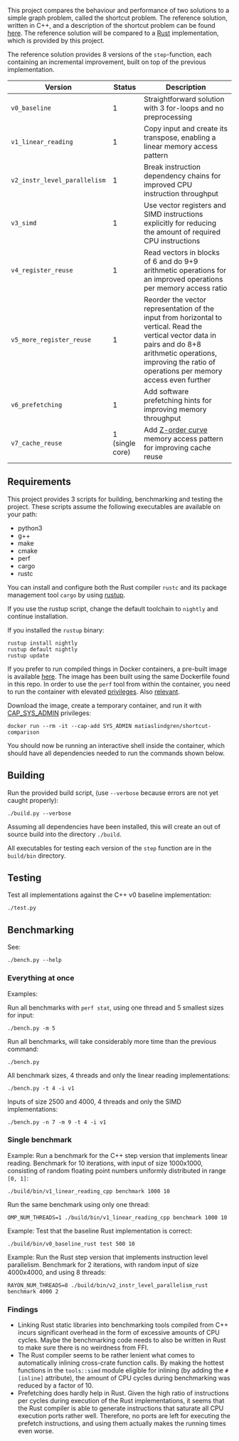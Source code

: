 This project compares the behaviour and performance of two solutions to a simple graph problem, called the shortcut problem.
The reference solution, written in C++, and a description of the shortcut problem can be found [here](http://ppc.cs.aalto.fi/ch2/).
The reference solution will be compared to a [Rust](https://github.com/rust-lang/rust) implementation, which is provided by this project.

The reference solution provides 8 versions of the `step`-function, each containing an incremental improvement, built on top of the previous implementation.

Version | Status |Description
--- | --- | ---
`v0_baseline` | 1 | Straightforward solution with 3 for-loops and no preprocessing
`v1_linear_reading` | 1 | Copy input and create its transpose, enabling a linear memory access pattern
`v2_instr_level_parallelism` | 1 | Break instruction dependency chains for improved CPU instruction throughput
`v3_simd` | 1 | Use vector registers and SIMD instructions explicitly for reducing the amount of required CPU instructions
`v4_register_reuse` | 1 | Read vectors in blocks of 6 and do 9+9 arithmetic operations for an improved operations per memory access ratio
`v5_more_register_reuse` | 1 | Reorder the vector representation of the input from horizontal to vertical. Read the vertical vector data in pairs and do 8+8 arithmetic operations, improving the ratio of operations per memory access even further
`v6_prefetching` | 1 | Add software prefetching hints for improving memory throughput
`v7_cache_reuse` | 1 (single core) | Add [Z-order curve](https://en.wikipedia.org/wiki/Z-order_curve) memory access pattern for improving cache reuse


## Requirements

This project provides 3 scripts for building, benchmarking and testing the project.
These scripts assume the following executables are available on your path:

* python3
* g++
* make
* cmake
* perf
* cargo
* rustc

You can install and configure both the Rust compiler `rustc` and its package management tool `cargo` by using [rustup](https://github.com/rust-lang-nursery/rustup.rs).

If you use the rustup script, change the default toolchain to `nightly` and continue installation.

If you installed the `rustup` binary:
```
rustup install nightly
rustup default nightly
rustup update
```

If you prefer to run compiled things in Docker containers, a pre-built image is available [here](https://hub.docker.com/r/matiaslindgren/shortcut-comparison/).
The image has been built using the same Dockerfile found in this repo.
In order to use the `perf` tool from within the container, you need to run the container with elevated [privileges](https://docs.docker.com/engine/reference/run/#runtime-privilege-and-linux-capabilities).
Also [relevant](https://stackoverflow.com/questions/44745987/use-perf-inside-a-docker-container-without-privileged).

Download the image, create a temporary container, and run it with [CAP_SYS_ADMIN](https://linux.die.net/man/7/capabilities) privileges:
```
docker run --rm -it --cap-add SYS_ADMIN matiaslindgren/shortcut-comparison
```

You should now be running an interactive shell inside the container, which should have all dependencies needed to run the commands shown below.

## Building

Run the provided build script, (use `--verbose` because errors are not yet caught properly):
```
./build.py --verbose
```
Assuming all dependencies have been installed, this will create an out of source build into the directory `./build`.

All executables for testing each version of the `step` function are in the `build/bin` directory.

## Testing

Test all implementations against the C++ v0 baseline implementation:
```
./test.py
```

## Benchmarking

See:
```
./bench.py --help
```

### Everything at once

Examples:

Run all benchmarks with `perf stat`, using one thread and 5 smallest sizes for input:
```
./bench.py -m 5
```

Run all benchmarks, will take considerably more time than the previous command:
```
./bench.py
```

All benchmark sizes, 4 threads and only the linear reading implementations:
```
./bench.py -t 4 -i v1
```

Inputs of size 2500 and 4000, 4 threads and only the SIMD implementations:
```
./bench.py -n 7 -m 9 -t 4 -i v1
```

### Single benchmark

Example: Run a benchmark for the C++ step version that implements linear reading.
Benchmark for 10 iterations, with input of size 1000x1000, consisting of random floating point numbers uniformly distributed in range `[0, 1]`:
```
./build/bin/v1_linear_reading_cpp benchmark 1000 10
```

Run the same benchmark using only one thread:
```
OMP_NUM_THREADS=1 ./build/bin/v1_linear_reading_cpp benchmark 1000 10
```

Example: Test that the baseline Rust implementation is correct:
```
./build/bin/v0_baseline_rust test 500 10
```

Example: Run the Rust step version that implements instruction level parallelism.
Benchmark for 2 iterations, with random input of size 4000x4000, and using 8 threads:
```
RAYON_NUM_THREADS=8 ./build/bin/v2_instr_level_parallelism_rust benchmark 4000 2
```

### Findings

* Linking Rust static libraries into benchmarking tools compiled from C++ incurs significant overhead in the form of excessive amounts of CPU cycles. Maybe the benchmarking code needs to also be written in Rust to make sure there is no weirdness from FFI.
* The Rust compiler seems to be rather lenient what comes to automatically inlining cross-crate function calls. By making the hottest functions in the `tools::simd` module eligible for inlining (by adding the `#[inline]` attribute), the amount of CPU cycles during benchmarking was reduced by a factor of 10.
* Prefetching does hardly help in Rust.
Given the high ratio of instructions per cycles during execution of the Rust implementations, it seems that the Rust compiler is able to generate instructions that saturate all CPU execution ports rather well.
Therefore, no ports are left for executing the prefetch instructions, and using them actually makes the running times even worse.
